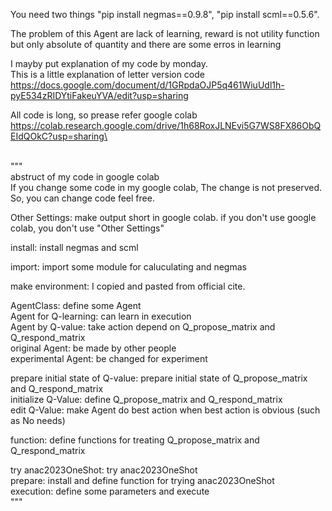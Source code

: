 You need two things "pip install negmas==0.9.8", "pip install scml==0.5.6".

The problem of this Agent are lack of learning, reward is not utility function but only absolute of quantity and there are some erros in learning

I mayby put explanation of my code by monday.\
This is a little explanation of letter version code\
https://docs.google.com/document/d/1GRpdaOJP5q461WiuUdl1h-pyE534zRIDYtiFakeuYVA/edit?usp=sharing

All code is long, so prease refer google colab\
https://colab.research.google.com/drive/1h68RoxJLNEvi5G7WS8FX86ObQEIdQOkC?usp=sharing\

\
"""\
abstruct of my code in google colab\
If you change some code in my google colab, The change is not preserved. So, you can change code feel free.

Other Settings: make output short in google colab. if you don't use google colab, you don't use "Other Settings"

install: install negmas and scml

import: import some module for caluculating and negmas

make environment: I copied and pasted from official cite.

AgentClass: define some Agent\
  Agent for Q-learning: can learn in execution\
  Agent by Q-value: take action depend on Q_propose_matrix and Q_respond_matrix\
  original Agent: be made by other people\
  experimental Agent: be changed for experiment

prepare initial state of Q-value: prepare initial state of Q_propose_matrix and Q_respond_matrix\
  initialize Q-Value: define Q_propose_matrix and Q_respond_matrix\
  edit Q-Value: make Agent do best action when best action is obvious (such as No needs)

function: define functions for treating Q_propose_matrix and Q_respond_matrix

try anac2023OneShot: try anac2023OneShot\
  prepare: install and define function for trying anac2023OneShot\
  execution: define some parameters and execute\
"""

